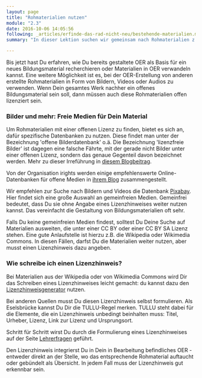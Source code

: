 ```yaml
---
layout: page
title: "Rohmaterialien nutzen"
module: "2.3"
date: 2016-10-06 14:05:56
following: _articles/erfinde-das-rad-nicht-neu/bestehende-materialien.md
summary: "In dieser Lektion suchen wir gemeinsam nach Rohmaterialien z.B. in Form von Bildern und zeigen Dir, wie Du sie nutzen kannst.."

---
```


Bis jetzt hast Du erfahren, wie Du bereits gestaltete OER als Basis für ein neues Bildungsmaterial recherchieren oder Materialien in OER verwandeln kannst. Eine weitere Möglichkeit ist es, bei der OER-Erstellung von anderen erstellte Rohmaterialien in Form von Bildern, Videos oder Audios zu verwenden. Wenn Dein gesamtes Werk nachher ein offenes Bildungsmaterial sein soll, dann müssen auch diese Rohmaterialien offen lizenziert sein.

### Bilder und mehr: Freie Medien für Dein Material

Um Rohmaterialien mit einer offenen Lizenz zu finden, bietet es sich an, dafür spezifische Datenbanken zu nutzen. Diese findet man unter der Bezeichnung 'offene Bilderdatenbank' o.ä. Die Bezeichnung 'lizenzfreie Bilder' ist dagegen eine falsche Fährte, mit der gerade nicht Bilder unter einer offenen Lizenz, sondern das genaue Gegenteil davon bezeichnet werden. Mehr zu dieser Irreführung in [diesem Blogbeitrag](https://www.joeran.de/die-luege-von-lizenzfreien-bildern/).

Von der Organisation irights werden einige empfehlenswerte Online-Datenbanken für offene Medien in [ihrem Blog](https://irights.info/artikel/nicht-nur-kostenlos-sondern-frei-zehn-anlaufstellen-fuer-bilder-im-netz/22457) zusammengestellt. 

Wir empfehlen zur Suche nach Bildern und Videos die Datenbank  [Pixabay](https://pixabay.com). Hier findet sich eine große Auswahl an gemeinfreien Medien. Gemeinfrei bedeutet, dass Du sie ohne Angabe eines Lizenzhinweises weiter nutzen kannst. Das vereinfacht die Gestaltung von Bildungsmaterialien oft sehr.

Falls Du keine gemeinfreien Medien findest, solltest Du Deine Suche auf Materialien ausweiten, die unter einer CC BY oder einer CC BY SA Lizenz stehen. Eine gute Anlaufstelle ist hierzu z.B. die Wikipedia oder Wikimedia Commons. In diesen Fällen, darfst Du die Materialien weiter nutzen, aber musst einen Lizenzhinweis dazu angeben.

### Wie schreibe ich einen Lizenzhinweis?

Bei Materialien aus der Wikipedia oder von Wikimedia Commons wird Dir das Schreiben eines Lizenzhinweises leicht gemacht: du kannst dazu den [Lizenzhinweisgenerator](https://lizenzhinweisgenerator.de) nutzen.

Bei anderen Quellen musst Du diesen Lizenzhinweis selbst formulieren. Als Eselsbrücke kannst Du Dir die TULLU-Regel merken. TULLU steht dabei für die Elemente, die ein Lizenzhinweis unbedingt beinhalten muss: Titel, Urheber, Lizenz, Link zur Lizenz und Ursprungsort.

Schritt für Schritt wirst Du durch die Formulierung eines Lizenzhinweises auf der Seite [Lehrerfragen](https://lehrerfragen.de) geführt.

Den Lizenzhinweis integrierst Du in Dein in Bearbeitung befindliches OER - entweder direkt an der Stelle, wo das entsprechende Rohmaterial auftaucht oder gebündelt als Übersicht. In jedem Fall muss der Lizenzhinweis gut erkennbar sein.
